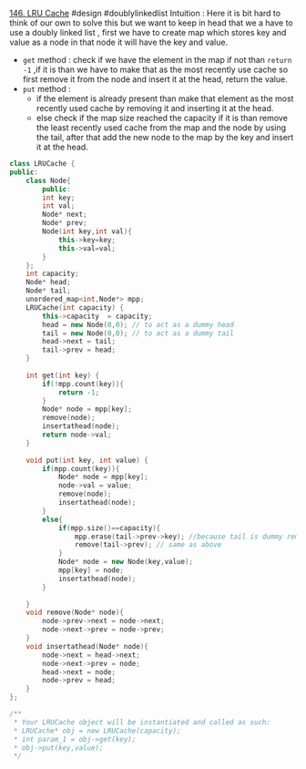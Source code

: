 [146. LRU Cache](https://leetcode.com/problems/lru-cache/)
#design #doublylinkedlist
Intuition : Here it is bit hard to think of our own to solve this but  we want to keep in head that we a have to use a doubly linked list , first we have to create  map which stores key and value as a node in that node it will have the key and value. 
- `get` method : check if we have the element in the map if not than `return -1` ,if it is than we have to make that as the most recently use cache so first remove  it from the node and insert it at the head, return the value.
- `put` method :
    - if the element is already present than make that element as the most recently used cache by removing it and inserting it at the head. 
    - else check if the map size reached the capacity if it is than remove the least recently used cache from the map and the node by using the tail, after that add the new node to the map by the key and insert it at the head.
```cpp
class LRUCache {
public:
    class Node{
        public:
        int key;
        int val;
        Node* next;
        Node* prev;
        Node(int key,int val){
            this->key=key;
            this->val=val;
        }
    };
    int capacity;
    Node* head;
    Node* tail;
    unordered_map<int,Node*> mpp;
    LRUCache(int capacity) {
        this->capacity  = capacity;
        head = new Node(0,0); // to act as a dummy head
        tail = new Node(0,0); // to act as a dummy tail
        head->next = tail;
        tail->prev = head;
    }
    
    int get(int key) {
        if(!mpp.count(key)){
            return -1;
        }
        Node* node = mpp[key];
        remove(node);
        insertathead(node);
        return node->val;
    }
    
    void put(int key, int value) {
        if(mpp.count(key)){
            Node* node = mpp[key];
            node->val = value;
            remove(node);
            insertathead(node);
        }
        else{
            if(mpp.size()==capacity){
                mpp.erase(tail->prev->key); //because tail is dummy remove its prev
                remove(tail->prev); // same as above
            }
            Node* node = new Node(key,value);
            mpp[key] = node;
            insertathead(node);
        }
        
    }
    void remove(Node* node){
        node->prev->next = node->next;
        node->next->prev = node->prev;
    }
    void insertathead(Node* node){
        node->next = head->next;
        node->next->prev = node;
        head->next = node;
        node->prev = head;
    }
};

/**
 * Your LRUCache object will be instantiated and called as such:
 * LRUCache* obj = new LRUCache(capacity);
 * int param_1 = obj->get(key);
 * obj->put(key,value);
 */
```